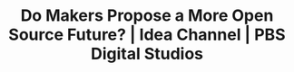 ---
categories: ['article', 'articles', 'all_articles']
provider_display: "www.youtube.com"
provider_name: "www.youtube.com"
favicon_url: "https://s.ytimg.com/yts/img/favicon-vflz7uhzw.ico"
title: "Do Makers Propose a More Open Source Future? | Idea Channel | PBS Digital Studios"
published: "2015-09-02T21:55:07"
source: https://www.youtube.com/watch?v=ct5fjHC7tL8
thumbnail: https://i.ytimg.com/vi/ct5fjHC7tL8/hqdefault.jpg
---